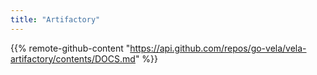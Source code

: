 ```yaml
---
title: "Artifactory"
---
```


{{% remote-github-content "https://api.github.com/repos/go-vela/vela-artifactory/contents/DOCS.md" %}}
